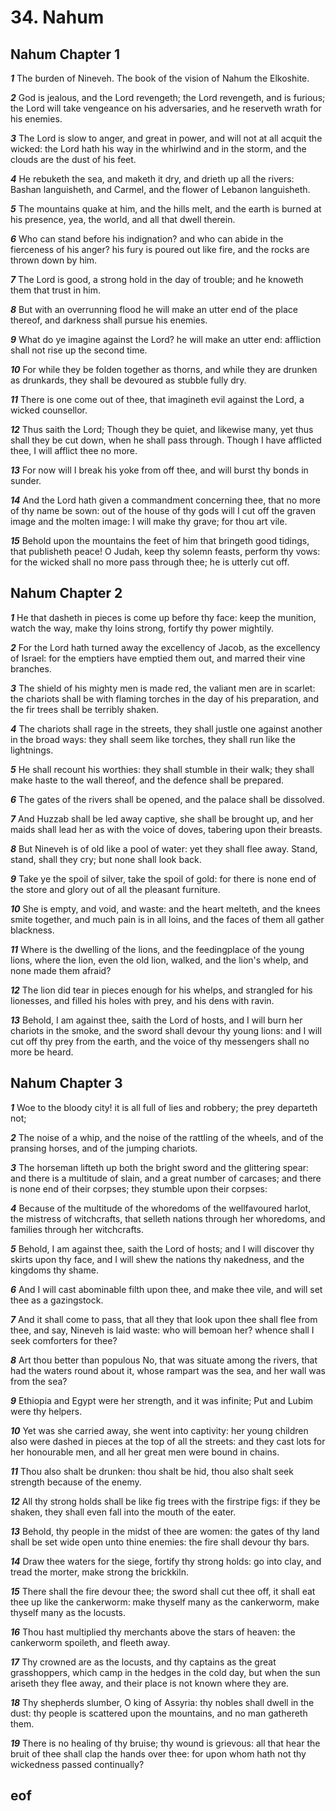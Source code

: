 
# 34. Nahum

## Nahum Chapter 1

***1*** The burden of Nineveh. The book of the vision of Nahum the Elkoshite.

***2*** God is jealous, and the Lord revengeth; the Lord revengeth, and is furious; the Lord will take vengeance on his adversaries, and he reserveth wrath for his enemies.

***3*** The Lord is slow to anger, and great in power, and will not at all acquit the wicked: the Lord hath his way in the whirlwind and in the storm, and the clouds are the dust of his feet.

***4*** He rebuketh the sea, and maketh it dry, and drieth up all the rivers: Bashan languisheth, and Carmel, and the flower of Lebanon languisheth.

***5*** The mountains quake at him, and the hills melt, and the earth is burned at his presence, yea, the world, and all that dwell therein.

***6*** Who can stand before his indignation? and who can abide in the fierceness of his anger? his fury is poured out like fire, and the rocks are thrown down by him.

***7*** The Lord is good, a strong hold in the day of trouble; and he knoweth them that trust in him.

***8*** But with an overrunning flood he will make an utter end of the place thereof, and darkness shall pursue his enemies.

***9*** What do ye imagine against the Lord? he will make an utter end: affliction shall not rise up the second time.

***10*** For while they be folden together as thorns, and while they are drunken as drunkards, they shall be devoured as stubble fully dry.

***11*** There is one come out of thee, that imagineth evil against the Lord, a wicked counsellor.

***12*** Thus saith the Lord; Though they be quiet, and likewise many, yet thus shall they be cut down, when he shall pass through. Though I have afflicted thee, I will afflict thee no more.

***13*** For now will I break his yoke from off thee, and will burst thy bonds in sunder.

***14*** And the Lord hath given a commandment concerning thee, that no more of thy name be sown: out of the house of thy gods will I cut off the graven image and the molten image: I will make thy grave; for thou art vile.

***15*** Behold upon the mountains the feet of him that bringeth good tidings, that publisheth peace! O Judah, keep thy solemn feasts, perform thy vows: for the wicked shall no more pass through thee; he is utterly cut off.


## Nahum Chapter 2

***1*** He that dasheth in pieces is come up before thy face: keep the munition, watch the way, make thy loins strong, fortify thy power mightily.

***2*** For the Lord hath turned away the excellency of Jacob, as the excellency of Israel: for the emptiers have emptied them out, and marred their vine branches.

***3*** The shield of his mighty men is made red, the valiant men are in scarlet: the chariots shall be with flaming torches in the day of his preparation, and the fir trees shall be terribly shaken.

***4*** The chariots shall rage in the streets, they shall justle one against another in the broad ways: they shall seem like torches, they shall run like the lightnings.

***5*** He shall recount his worthies: they shall stumble in their walk; they shall make haste to the wall thereof, and the defence shall be prepared.

***6*** The gates of the rivers shall be opened, and the palace shall be dissolved.

***7*** And Huzzab shall be led away captive, she shall be brought up, and her maids shall lead her as with the voice of doves, tabering upon their breasts.

***8*** But Nineveh is of old like a pool of water: yet they shall flee away. Stand, stand, shall they cry; but none shall look back.

***9*** Take ye the spoil of silver, take the spoil of gold: for there is none end of the store and glory out of all the pleasant furniture.

***10*** She is empty, and void, and waste: and the heart melteth, and the knees smite together, and much pain is in all loins, and the faces of them all gather blackness.

***11*** Where is the dwelling of the lions, and the feedingplace of the young lions, where the lion, even the old lion, walked, and the lion's whelp, and none made them afraid?

***12*** The lion did tear in pieces enough for his whelps, and strangled for his lionesses, and filled his holes with prey, and his dens with ravin.

***13*** Behold, I am against thee, saith the Lord of hosts, and I will burn her chariots in the smoke, and the sword shall devour thy young lions: and I will cut off thy prey from the earth, and the voice of thy messengers shall no more be heard.


## Nahum Chapter 3

***1*** Woe to the bloody city! it is all full of lies and robbery; the prey departeth not;

***2*** The noise of a whip, and the noise of the rattling of the wheels, and of the pransing horses, and of the jumping chariots.

***3*** The horseman lifteth up both the bright sword and the glittering spear: and there is a multitude of slain, and a great number of carcases; and there is none end of their corpses; they stumble upon their corpses:

***4*** Because of the multitude of the whoredoms of the wellfavoured harlot, the mistress of witchcrafts, that selleth nations through her whoredoms, and families through her witchcrafts.

***5*** Behold, I am against thee, saith the Lord of hosts; and I will discover thy skirts upon thy face, and I will shew the nations thy nakedness, and the kingdoms thy shame.

***6*** And I will cast abominable filth upon thee, and make thee vile, and will set thee as a gazingstock.

***7*** And it shall come to pass, that all they that look upon thee shall flee from thee, and say, Nineveh is laid waste: who will bemoan her? whence shall I seek comforters for thee?

***8*** Art thou better than populous No, that was situate among the rivers, that had the waters round about it, whose rampart was the sea, and her wall was from the sea?

***9*** Ethiopia and Egypt were her strength, and it was infinite; Put and Lubim were thy helpers.

***10*** Yet was she carried away, she went into captivity: her young children also were dashed in pieces at the top of all the streets: and they cast lots for her honourable men, and all her great men were bound in chains.

***11*** Thou also shalt be drunken: thou shalt be hid, thou also shalt seek strength because of the enemy.

***12*** All thy strong holds shall be like fig trees with the firstripe figs: if they be shaken, they shall even fall into the mouth of the eater.

***13*** Behold, thy people in the midst of thee are women: the gates of thy land shall be set wide open unto thine enemies: the fire shall devour thy bars.

***14*** Draw thee waters for the siege, fortify thy strong holds: go into clay, and tread the morter, make strong the brickkiln.

***15*** There shall the fire devour thee; the sword shall cut thee off, it shall eat thee up like the cankerworm: make thyself many as the cankerworm, make thyself many as the locusts.

***16*** Thou hast multiplied thy merchants above the stars of heaven: the cankerworm spoileth, and fleeth away.

***17*** Thy crowned are as the locusts, and thy captains as the great grasshoppers, which camp in the hedges in the cold day, but when the sun ariseth they flee away, and their place is not known where they are.

***18*** Thy shepherds slumber, O king of Assyria: thy nobles shall dwell in the dust: thy people is scattered upon the mountains, and no man gathereth them.

***19*** There is no healing of thy bruise; thy wound is grievous: all that hear the bruit of thee shall clap the hands over thee: for upon whom hath not thy wickedness passed continually?


## eof

